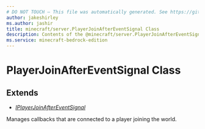 ```yaml
---
# DO NOT TOUCH — This file was automatically generated. See https://github.com/mojang/minecraftapidocsgenerator to modify descriptions, examples, etc.
author: jakeshirley
ms.author: jashir
title: minecraft/server.PlayerJoinAfterEventSignal Class
description: Contents of the @minecraft/server.PlayerJoinAfterEventSignal class.
ms.service: minecraft-bedrock-edition
---
```

# PlayerJoinAfterEventSignal Class

## Extends
- [*IPlayerJoinAfterEventSignal*](IPlayerJoinAfterEventSignal.md)

Manages callbacks that are connected to a player joining the world.
